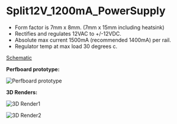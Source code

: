 # Split12V_1200mA_PowerSupply

- Form factor is 7mm x 8mm. (7mm x 15mm including heatsink)
- Rectifies and regulates 12VAC to +/-12VDC. 
- Absolute max current 1500mA (recommended 1400mA) per rail.
- Regulator temp at max load 30 degrees c.

[Schematic](https://github.com/cracked-machine/Split12V_1200mA_PowerSupply/blob/master/doc/Split12V_1200mA_PowerSupply.pdf)

**Perfboard prototype:**

![Perfboard prototype](https://scontent-frt3-2.cdninstagram.com/vp/cee913b51c969523f470011d2721e164/5C49FA77/t51.2885-15/e35/43779083_1692198844220170_5707140718447960522_n.jpg)

**3D Renders:**

![3D Render1](https://github.com/cracked-machine/Split12V_1200mA_PowerSupply/blob/master/doc/3DRender1.png)

![3D Render2](https://github.com/cracked-machine/Split12V_1200mA_PowerSupply/blob/master/doc/3DRender2.png)

